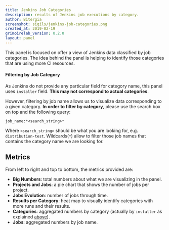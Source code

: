 ```yaml
---
title: Jenkins Job Categories
description: results of Jenkins job executions by category.
author: Bitergia
screenshot: sigils/jenkins-job-categories.png
created_at: 2019-02-19
grimoirelab_version: 0.2.0
layout: panel
---
```


This panel is focused on offer a view of Jenkins data classified by job
categories. The idea behind the panel is helping to identify those
categories that are using more CI resources.

#### Filtering by Job Category

As Jenkins do not provide any particular field for category name, this panel
uses `installer` field. **This may not correspond to actual categories**. 

However, filtering by job name allows us to visualize data corresponding to
a given category. **In order to filter by category**, please use the search
box on top and the following query:
```
job_name:*<search_string>*
```
Where `<search_string>` should be what you are looking for, e.g. 
`distribution-test`. Wildcards(`*`) allow to filter those job names that
contains the category name we are looking for.

## Metrics

From left to right and top to bottom, the metrics provided are:

* **Big Numbers**: total numbers about what we are 
  visualizing in the panel.
* **Projects and Jobs**: a pie chart that shows the number of jobs per project.
* **Jobs Evolution**: number of jobs through time.
* **Results per Category**: heat map to visually identify categories with 
  more runs and their results.
* **Categories**: aggregated numbers by category (actually by `installer` as
  explained [above](#filtering-by-job-category)).
* **Jobs**: aggregated numbers by job name.

